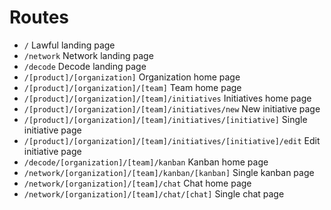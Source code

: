 # Routes

- `/` Lawful landing page
- `/network` Network landing page
- `/decode` Decode landing page
- `/[product]/[organization]` Organization home page
- `/[product]/[organization]/[team]` Team home page
- `/[product]/[organization]/[team]/initiatives` Initiatives home page
- `/[product]/[organization]/[team]/initiatives/new` New initiative page
- `/[product]/[organization]/[team]/initiatives/[initiative]` Single initiative page
- `/[product]/[organization]/[team]/initiatives/[initiative]/edit` Edit initiative page
- `/decode/[organization]/[team]/kanban` Kanban home page
- `/network/[organization]/[team]/kanban/[kanban]` Single kanban page
- `/network/[organization]/[team]/chat` Chat home page
- `/network/[organization]/[team]/chat/[chat]` Single chat page
